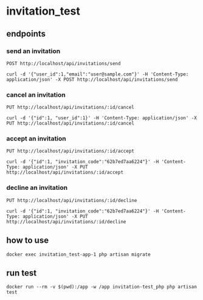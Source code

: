 # invitation_test

## endpoints

### send an invitation

    POST http://localhost/api/invitations/send

    curl -d '{"user_id":1,"email":"user@sample.com"}' -H 'Content-Type: application/json' -X POST http://localhost/api/invitations/send

### cancel an invitation

    PUT http://localhost/api/invitations/:id/cancel

    curl -d '{"id":1, "user_id":1}' -H 'Content-Type: application/json' -X PUT http://localhost/api/invitations/:id/cancel

### accept an invitation

    PUT http://localhost/api/invitations/:id/accept

    curl -d '{"id":1, "invitation_code":"62b7ed7aa6224"}' -H 'Content-Type: application/json' -X PUT http://localhost/api/invitations/:id/accept

### decline an invitation

    PUT http://localhost/api/invitations/:id/decline

    curl -d '{"id":1, "invitation_code":"62b7ed7aa6224"}' -H 'Content-Type: application/json' -X PUT http://localhost/api/invitations/:id/decline

## how to use

    docker exec invitation_test-app-1 php artisan migrate

## run test

    docker run --rm -v $(pwd):/app -w /app invitation-test_php php artisan test
